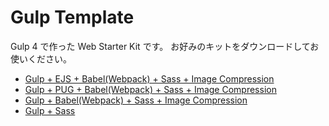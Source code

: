 # Gulp Template

Gulp 4 で作った Web Starter Kit です。
お好みのキットをダウンロードしてお使いください。

- [Gulp + EJS + Babel(Webpack) + Sass + Image Compression](./gulp_ejs_babel_sass)
- [Gulp + PUG + Babel(Webpack) + Sass + Image Compression](./gulp_pug_babel_sass)
- [Gulp + Babel(Webpack) + Sass + Image Compression](./gulp_babel_sass)
- [Gulp + Sass](./gulp_sass)
